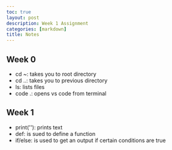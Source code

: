 ```yaml
---
toc: true
layout: post
description: Week 1 Assignment
categories: [markdown]
title: Notes
---
```


## Week 0
- cd ~: takes you to root directory
- cd ..: takes you to previous directory
- ls: lists files
- code .: opens vs code from terminal

## Week 1
- print(''): prints text
- def: is sued to define a function
- if/else: is used to get an output if certain conditions are true
